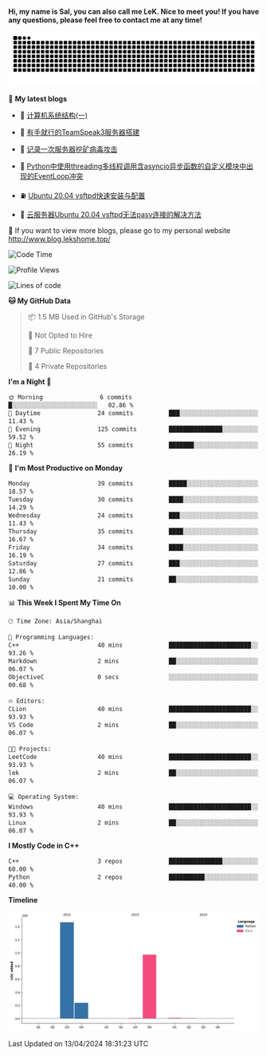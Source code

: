 **Hi, my name is Sal, you can also call me LeK. Nice to meet you! If you have any questions, please feel free to contact me at any time!**

![snake](https://raw.githubusercontent.com/LeKZzzz/LeKZzzz/output/github-contribution-grid-snake.svg)


👀 **My latest blogs**
<!-- BLOG-POST-LIST:START -->
- 🫣 [计算机系统结构&lpar;一&rpar;](http://www.blog.lekshome.top/2024/04/07/ji-suan-ji-xi-tong-jie-gou-yi/) 

- 🧐 [有手就行的TeamSpeak3服务器搭建](http://www.blog.lekshome.top/2024/03/08/teamspeak3-fu-wu-qi-da-jian/) 

- 🤖 [记录一次服务器挖矿病毒攻击](http://www.blog.lekshome.top/2024/03/08/ji-lu-yi-ci-fu-wu-qi-wa-kuang-bing-du-gong-ji/) 

- 📝 [Python中使用threading多线程调用含asyncio异步函数的自定义模块中出现的EventLoop冲突](http://www.blog.lekshome.top/2024/03/07/python-zhong-shi-yong-threading-duo-xian-cheng-diao-yong-han-asyncio-yi-bu-han-shu-de-zi-ding-yi-mo-kuai-zhong-chu-xian-de-eventloop-chong-tu/) 

- ⛽️ [Ubuntu 20.04 vsftpd快速安装与配置](http://www.blog.lekshome.top/2024/03/07/ubuntu-20-04-vsftpd-kuai-su-an-zhuang-yu-pei-zhi/) 

- 🦣 [云服务器Ubuntu 20.04 vsftpd无法pasv连接的解决方法](http://www.blog.lekshome.top/2024/03/07/yun-fu-wu-qi-ubuntu-20-04-vsftpd-wu-fa-pasv-lian-jie-de-jie-jue-fang-fa/) 
<!-- BLOG-POST-LIST:END -->

🥰 If you want to view more blogs, please go to my personal website http://www.blog.lekshome.top/


<!--START_SECTION:waka-->
![Code Time](http://img.shields.io/badge/Code%20Time-202%20hrs%2045%20mins-blue)

![Profile Views](http://img.shields.io/badge/Profile%20Views-0-blue)

![Lines of code](https://img.shields.io/badge/From%20Hello%20World%20I%27ve%20Written-2.7%20million%20lines%20of%20code-blue)

**🐱 My GitHub Data** 

> 📦 1.5 MB Used in GitHub's Storage 
 > 
> 🚫 Not Opted to Hire
 > 
> 📜 7 Public Repositories 
 > 
> 🔑 4 Private Repositories 
 > 
**I'm a Night 🦉** 

```text
🌞 Morning                6 commits           █░░░░░░░░░░░░░░░░░░░░░░░░   02.86 % 
🌆 Daytime                24 commits          ███░░░░░░░░░░░░░░░░░░░░░░   11.43 % 
🌃 Evening                125 commits         ███████████████░░░░░░░░░░   59.52 % 
🌙 Night                  55 commits          ███████░░░░░░░░░░░░░░░░░░   26.19 % 
```
📅 **I'm Most Productive on Monday** 

```text
Monday                   39 commits          █████░░░░░░░░░░░░░░░░░░░░   18.57 % 
Tuesday                  30 commits          ████░░░░░░░░░░░░░░░░░░░░░   14.29 % 
Wednesday                24 commits          ███░░░░░░░░░░░░░░░░░░░░░░   11.43 % 
Thursday                 35 commits          ████░░░░░░░░░░░░░░░░░░░░░   16.67 % 
Friday                   34 commits          ████░░░░░░░░░░░░░░░░░░░░░   16.19 % 
Saturday                 27 commits          ███░░░░░░░░░░░░░░░░░░░░░░   12.86 % 
Sunday                   21 commits          ██░░░░░░░░░░░░░░░░░░░░░░░   10.00 % 
```


📊 **This Week I Spent My Time On** 

```text
🕑︎ Time Zone: Asia/Shanghai

💬 Programming Languages: 
C++                      40 mins             ███████████████████████░░   93.26 % 
Markdown                 2 mins              ██░░░░░░░░░░░░░░░░░░░░░░░   06.07 % 
ObjectiveC               0 secs              ░░░░░░░░░░░░░░░░░░░░░░░░░   00.68 % 

🔥 Editors: 
CLion                    40 mins             ███████████████████████░░   93.93 % 
VS Code                  2 mins              ██░░░░░░░░░░░░░░░░░░░░░░░   06.07 % 

🐱‍💻 Projects: 
LeetCode                 40 mins             ███████████████████████░░   93.93 % 
lek                      2 mins              ██░░░░░░░░░░░░░░░░░░░░░░░   06.07 % 

💻 Operating System: 
Windows                  40 mins             ███████████████████████░░   93.93 % 
Linux                    2 mins              ██░░░░░░░░░░░░░░░░░░░░░░░   06.07 % 
```

**I Mostly Code in C++** 

```text
C++                      3 repos             ███████████████░░░░░░░░░░   60.00 % 
Python                   2 repos             ██████████░░░░░░░░░░░░░░░   40.00 % 
```



**Timeline**

![Lines of Code chart](https://raw.githubusercontent.com/LeKZzzz/LeKZzzz/master/assets/bar_graph.png)


 Last Updated on 13/04/2024 18:31:23 UTC
<!--END_SECTION:waka-->
